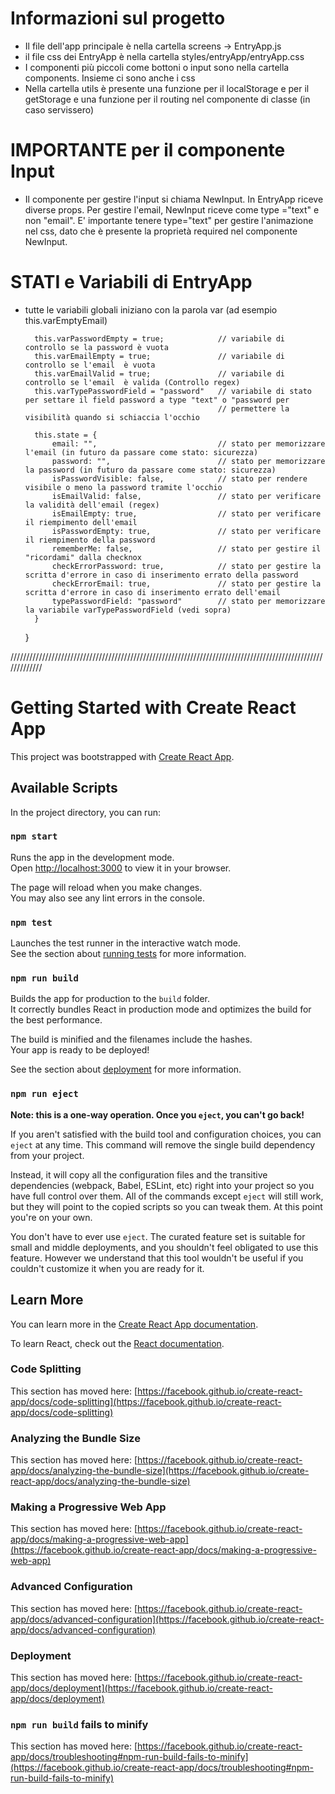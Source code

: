 # Informazioni sul progetto
 - Il file dell'app principale è nella cartella screens -> EntryApp.js
 - il file css dei EntryApp è nella cartella styles/entryApp/entryApp.css
 - I componenti più piccoli come bottoni o input sono nella cartella components. Insieme ci sono anche i css
 - Nella cartella utils è presente una funzione per il localStorage e per il getStorage e una funzione per il routing nel componente di classe (in caso servissero)

# IMPORTANTE per il componente Input
- Il componente per gestire l'input si chiama NewInput. In EntryApp riceve diverse props. 
Per gestire l'email, NewInput riceve come type ="text" e non "email". E' importante tenere type="text" per gestire l'animazione nel css, dato che è presente la proprietà required nel componente NewInput.

# STATI e Variabili di EntryApp
- tutte le variabili globali iniziano con la parola var (ad esempio this.varEmptyEmail)

        this.varPasswordEmpty = true;            // variabile di controllo se la password è vuota
        this.varEmailEmpty = true;               // variabile di controllo se l'email  è vuota
        this.varEmailValid = true;               // variabile di controllo se l'email  è valida (Controllo regex)
        this.varTypePasswordField = "password"   // variabile di stato per settare il field password a type "text" o "password per
                                                 // permettere la visibilità quando si schiaccia l'occhio

        this.state = {
            email: "",                           // stato per memorizzare l'email (in futuro da passare come stato: sicurezza)
            password: "",                        // stato per memorizzare la password (in futuro da passare come stato: sicurezza)
            isPasswordVisible: false,            // stato per rendere visibile o meno la password tramite l'occhio
            isEmailValid: false,                 // stato per verificare la validità dell'email (regex)
            isEmailEmpty: true,                  // stato per verificare il riempimento dell'email
            isPasswordEmpty: true,               // stato per verificare il riempimento della password
            rememberMe: false,                   // stato per gestire il "ricordami" dalla checknox
            checkErrorPassword: true,            // stato per gestire la scritta d'errore in caso di inserimento errato della password
            checkErrorEmail: true,               // stato per gestire la scritta d'errore in caso di inserimento errato dell'email
            typePasswordField: "password"        // stato per memorizzare la variabile varTypePasswordField (vedi sopra)
        }
    }


/////////////////////////////////////////////////////////////////////////////////////////////////////////////
# Getting Started with Create React App

This project was bootstrapped with [Create React App](https://github.com/facebook/create-react-app).

## Available Scripts

In the project directory, you can run:

### `npm start`

Runs the app in the development mode.\
Open [http://localhost:3000](http://localhost:3000) to view it in your browser.

The page will reload when you make changes.\
You may also see any lint errors in the console.

### `npm test`

Launches the test runner in the interactive watch mode.\
See the section about [running tests](https://facebook.github.io/create-react-app/docs/running-tests) for more information.

### `npm run build`

Builds the app for production to the `build` folder.\
It correctly bundles React in production mode and optimizes the build for the best performance.

The build is minified and the filenames include the hashes.\
Your app is ready to be deployed!

See the section about [deployment](https://facebook.github.io/create-react-app/docs/deployment) for more information.

### `npm run eject`

**Note: this is a one-way operation. Once you `eject`, you can't go back!**

If you aren't satisfied with the build tool and configuration choices, you can `eject` at any time. This command will remove the single build dependency from your project.

Instead, it will copy all the configuration files and the transitive dependencies (webpack, Babel, ESLint, etc) right into your project so you have full control over them. All of the commands except `eject` will still work, but they will point to the copied scripts so you can tweak them. At this point you're on your own.

You don't have to ever use `eject`. The curated feature set is suitable for small and middle deployments, and you shouldn't feel obligated to use this feature. However we understand that this tool wouldn't be useful if you couldn't customize it when you are ready for it.

## Learn More

You can learn more in the [Create React App documentation](https://facebook.github.io/create-react-app/docs/getting-started).

To learn React, check out the [React documentation](https://reactjs.org/).

### Code Splitting

This section has moved here: [https://facebook.github.io/create-react-app/docs/code-splitting](https://facebook.github.io/create-react-app/docs/code-splitting)

### Analyzing the Bundle Size

This section has moved here: [https://facebook.github.io/create-react-app/docs/analyzing-the-bundle-size](https://facebook.github.io/create-react-app/docs/analyzing-the-bundle-size)

### Making a Progressive Web App

This section has moved here: [https://facebook.github.io/create-react-app/docs/making-a-progressive-web-app](https://facebook.github.io/create-react-app/docs/making-a-progressive-web-app)

### Advanced Configuration

This section has moved here: [https://facebook.github.io/create-react-app/docs/advanced-configuration](https://facebook.github.io/create-react-app/docs/advanced-configuration)

### Deployment

This section has moved here: [https://facebook.github.io/create-react-app/docs/deployment](https://facebook.github.io/create-react-app/docs/deployment)

### `npm run build` fails to minify

This section has moved here: [https://facebook.github.io/create-react-app/docs/troubleshooting#npm-run-build-fails-to-minify](https://facebook.github.io/create-react-app/docs/troubleshooting#npm-run-build-fails-to-minify)
